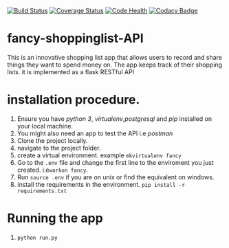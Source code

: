 [![Build Status](https://travis-ci.org/dann254/fancy-shoppinglist-API.svg?branch=master)](https://travis-ci.org/dann254/fancy-shoppinglist-API)
[![Coverage Status](https://coveralls.io/repos/github/dann254/fancy-shoppinglist-API/badge.svg?branch=master)](https://coveralls.io/github/dann254/fancy-shoppinglist-API?branch=master)
[![Code Health](https://landscape.io/github/dann254/fancy-shoppinglist-API/master/landscape.svg?style=flat)](https://landscape.io/github/dann254/fancy-shoppinglist-API/master)
[![Codacy Badge](https://api.codacy.com/project/badge/Grade/08bdac7809b94946b3f3621d83a86f62)](https://www.codacy.com/app/dann254/fancy-shoppinglist-API?utm_source=github.com&amp;utm_medium=referral&amp;utm_content=dann254/fancy-shoppinglist-API&amp;utm_campaign=Badge_Grade)
# fancy-shoppinglist-API
This is an innovative shopping list app that allows users to record and share things they want to spend money on. The app keeps track of their shopping lists. it is implemented as a flask RESTful API

# installation procedure.
  1. Ensure you have *python 3*, *virtualenv*,*postgresql* and *pip* installed on your local machine.
  2. You might also need an app to test the API i.e *postman*
  3. Clone the project locally.
  4. navigate to the project folder.
  5. create a virtual environment. example `mkvirtualenv fancy`
  6. Go to the `.env` file and change the first line to the enviroment you just created. i.e`workon fancy`.
  7. Run `source .env` if you are on unix or find the equivalent on windows.
  8. install the requirements in the environment. `pip install -r requirements.txt`

# Running the app
  1. `python run.py`
